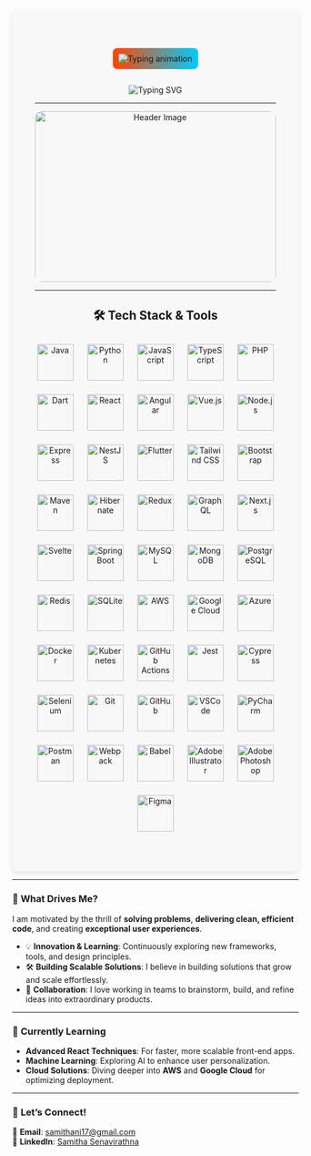 <div align="center" style="background-color:#f8f8f8; padding: 40px; border-radius: 10px; max-width: 900px; box-shadow: 0 4px 10px rgba(0, 0, 0, 0.1);">



<!-- Animated Typing Text -->
  <p align="center">
  <p align="center" style="background: linear-gradient(90deg, #ff4500, #00ccff); padding: 10px; border-radius: 8px; display: inline-block;">
    <img src="https://readme-typing-svg.demolab.com?font=Fira+Code&weight=700&size=32&pause=11500&duration=4000&color=FFFFFF&width=600&lines=Hello,+I'm+Samitha" alt="Typing animation"/>
  </p>

  
  <img 
    src="https://readme-typing-svg.demolab.com?font=Fira+Code&weight=900&size=24&duration=3000&pause=1000&color=FF6F61&center=true&vCenter=true&width=750&lines=+Full+Stack+Engineer;+Java,+Spring+Boot,+React,+Angular;+AI+Enthusiast!"
    alt="Typing SVG" />
</p>

---

<!-- Header Image / Banner -->
<p align="center">
  <img 
    src="https://www.coherentsolutions.com/hubfs/ANDLcJmTS6-2640.webp" 
    alt="Header Image" 
    width="100%" 
    style="height: 300px; object-fit: cover; border-radius: 12px;" />
</p>

---

## 🛠 Tech Stack & Tools

<div align="center" style="display: flex; flex-wrap: wrap; justify-content: center; gap: 24px; margin: 30px 0;">

  <!-- Programming Languages -->
  <img src="https://skillicons.dev/icons?i=java" alt="Java" height="64" width="64" />
  <img src="https://skillicons.dev/icons?i=python" alt="Python" height="64" width="64" />
  <img src="https://skillicons.dev/icons?i=js" alt="JavaScript" height="64" width="64" />
  <img src="https://skillicons.dev/icons?i=ts" alt="TypeScript" height="64" width="64" />
  <img src="https://skillicons.dev/icons?i=php" alt="PHP" height="64" width="64" />
  <img src="https://skillicons.dev/icons?i=dart" alt="Dart" height="64" width="64" />

  <!-- Frameworks & Libraries -->

  <img src="https://skillicons.dev/icons?i=react" alt="React" height="64" width="64" />
  <img src="https://skillicons.dev/icons?i=angular" alt="Angular" height="64" width="64" />
  <img src="https://skillicons.dev/icons?i=vue" alt="Vue.js" height="64" width="64" />
  <img src="https://skillicons.dev/icons?i=nodejs" alt="Node.js" height="64" width="64" />
  <img src="https://skillicons.dev/icons?i=express" alt="Express" height="64" width="64" />
  <img src="https://skillicons.dev/icons?i=nestjs" alt="NestJS" height="64" width="64" />
  <img src="https://skillicons.dev/icons?i=flutter" alt="Flutter" height="64" width="64" />
  <img src="https://skillicons.dev/icons?i=tailwind" alt="Tailwind CSS" height="64" width="64" />
  <img src="https://skillicons.dev/icons?i=bootstrap" alt="Bootstrap" height="64" width="64" />
   <img src="https://skillicons.dev/icons?i=maven" alt="Maven" height="64" width="64" />
  <img src="https://skillicons.dev/icons?i=hibernate" alt="Hibernate" height="64" width="64" />
  <img src="https://skillicons.dev/icons?i=redux" alt="Redux" height="64" width="64" />
  <img src="https://skillicons.dev/icons?i=graphql" alt="GraphQL" height="64" width="64" />
  <img src="https://skillicons.dev/icons?i=nextjs" alt="Next.js" height="64" width="64" />
  <img src="https://skillicons.dev/icons?i=svelte" alt="Svelte" height="64" width="64" />
   <img src="https://skillicons.dev/icons?i=spring" alt="Spring Boot" height="64" width="64" />

  <!-- Databases -->
  <img src="https://skillicons.dev/icons?i=mysql" alt="MySQL" height="64" width="64" />
  <img src="https://skillicons.dev/icons?i=mongodb" alt="MongoDB" height="64" width="64" />
  <img src="https://skillicons.dev/icons?i=postgresql" alt="PostgreSQL" height="64" width="64" />
  <img src="https://skillicons.dev/icons?i=redis" alt="Redis" height="64" width="64" />
  <img src="https://skillicons.dev/icons?i=sqlite" alt="SQLite" height="64" width="64" />

  <!-- Cloud & DevOps -->
  <img src="https://skillicons.dev/icons?i=aws" alt="AWS" height="64" width="64" />
  <img src="https://skillicons.dev/icons?i=gcp" alt="Google Cloud" height="64" width="64" />
  <img src="https://skillicons.dev/icons?i=azure" alt="Azure" height="64" width="64" />
  <img src="https://skillicons.dev/icons?i=docker" alt="Docker" height="64" width="64" />
  <img src="https://skillicons.dev/icons?i=kubernetes" alt="Kubernetes" height="64" width="64" />
  <img src="https://skillicons.dev/icons?i=githubactions" alt="GitHub Actions" height="64" width="64" />

  <!-- Testing -->
  <img src="https://skillicons.dev/icons?i=jest" alt="Jest" height="64" width="64" />
  <img src="https://skillicons.dev/icons?i=cypress" alt="Cypress" height="64" width="64" />
  <img src="https://skillicons.dev/icons?i=selenium" alt="Selenium" height="64" width="64" />

  <!-- Tools & Editors -->
  <img src="https://skillicons.dev/icons?i=git" alt="Git" height="64" width="64" />
  <img src="https://skillicons.dev/icons?i=github" alt="GitHub" height="64" width="64" />
  <img src="https://skillicons.dev/icons?i=vscode" alt="VSCode" height="64" width="64" />
    <img src="https://skillicons.dev/icons?i=pycharm" alt="PyCharm" height="64" width="64" />
  <img src="https://skillicons.dev/icons?i=postman" alt="Postman" height="64" width="64" />
  <img src="https://skillicons.dev/icons?i=webpack" alt="Webpack" height="64" width="64" />
  <img src="https://skillicons.dev/icons?i=babel" alt="Babel" height="64" width="64" />

  <!-- Design & Prototyping -->
  <img src="https://skillicons.dev/icons?i=illustrator" alt="Adobe Illustrator" height="64" width="64" />
  <img src="https://skillicons.dev/icons?i=photoshop" alt="Adobe Photoshop" height="64" width="64" />
  <img src="https://skillicons.dev/icons?i=figma" alt="Figma" height="64" width="64" />

</div>


</div>

---

### 🧠 **What Drives Me?**

I am motivated by the thrill of **solving problems**, **delivering clean, efficient code**, and creating **exceptional user experiences**. 

- 💡 **Innovation & Learning**: Continuously exploring new frameworks, tools, and design principles.
- 🛠 **Building Scalable Solutions**: I believe in building solutions that grow and scale effortlessly.
- 🤝 **Collaboration**: I love working in teams to brainstorm, build, and refine ideas into extraordinary products.

---

### 🌱 **Currently Learning**
- **Advanced React Techniques**: For faster, more scalable front-end apps.
- **Machine Learning**: Exploring AI to enhance user personalization.
- **Cloud Solutions**: Diving deeper into **AWS** and **Google Cloud** for optimizing deployment.

---



### 💬 **Let’s Connect!**

💬 **Email**: [samithani17@gmail.com](mailto:samithani17@gmail.com)  
🔗 **LinkedIn**: [Samitha Senavirathna](https://www.linkedin.com/in/samitha-senavirathna-b748b52b5/)  



</div>

